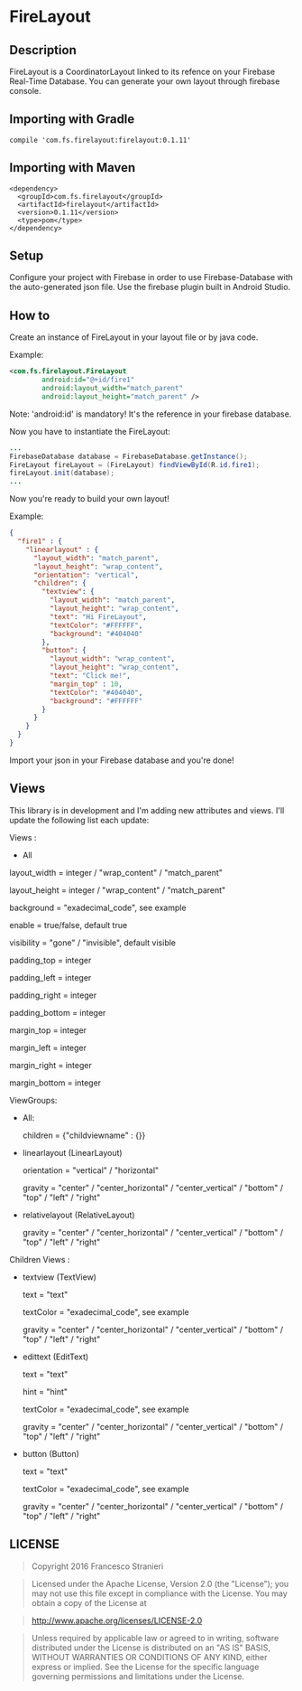 # FireLayout

## Description
FireLayout is a CoordinatorLayout linked to its refence on your Firebase Real-Time Database. You can generate your own layout through firebase console.

## Importing with Gradle
```
compile 'com.fs.firelayout:firelayout:0.1.11'
```

## Importing with Maven
```maven
<dependency>
  <groupId>com.fs.firelayout</groupId>
  <artifactId>firelayout</artifactId>
  <version>0.1.11</version>
  <type>pom</type>
</dependency>
```
## Setup
Configure your project with Firebase in order to use Firebase-Database with the auto-generated json file. Use the firebase plugin built in Android Studio.

## How to
Create an instance of FireLayout in your layout file or by java code.

Example:
```xml
<com.fs.firelayout.FireLayout
        android:id="@+id/fire1"
        android:layout_width="match_parent"
        android:layout_height="match_parent" />     
```       
Note: 'android:id' is mandatory! It's the reference in your firebase database.

Now you have to instantiate the FireLayout:
```java
...
FirebaseDatabase database = FirebaseDatabase.getInstance();
FireLayout fireLayout = (FireLayout) findViewById(R.id.fire1);
fireLayout.init(database);
...
```
Now you're ready to build your own layout! 

Example:

```json
{
  "fire1" : {
    "linearlayout" : {
      "layout_width": "match_parent",
      "layout_height": "wrap_content",
      "orientation": "vertical",
      "children": {
        "textview": {
          "layout_width": "match_parent",
          "layout_height": "wrap_content",
          "text": "Hi FireLayout",
          "textColor": "#FFFFFF",
          "background": "#404040"
        },
        "button": {
          "layout_width": "wrap_content",
          "layout_height": "wrap_content",
          "text": "Click me!",
          "margin_top" : 10,
          "textColor": "#404040",
          "background": "#FFFFFF"
        }
      }
    }
  }
}
```
Import your json in your Firebase database and you're done!

## Views
This library is in development and I'm adding new attributes and views. I'll update the following list each update:

Views : 

- All  

layout_width = integer / "wrap_content" / "match_parent" 

layout_height = integer / "wrap_content" / "match_parent" 

background = "exadecimal_code", see example 

enable = true/false, default true 

visibility = "gone" / "invisible", default visible 

padding_top = integer 

padding_left = integer 

padding_right = integer 

padding_bottom = integer 

margin_top = integer 

margin_left = integer 

margin_right = integer 

margin_bottom = integer

ViewGroups: 

- All:

  children = {"childviewname" : {}}

- linearlayout (LinearLayout) 

  orientation = "vertical" / "horizontal"
  
  gravity = "center" / "center_horizontal" / "center_vertical" / "bottom" / "top" / "left" / "right"

- relativelayout (RelativeLayout) 

  gravity = "center" / "center_horizontal" / "center_vertical" / "bottom" / "top" / "left" / "right"
  
Children Views :

- textview (TextView) 

  text = "text"
  
  textColor = "exadecimal_code", see example
  
  gravity = "center" / "center_horizontal" / "center_vertical" / "bottom" / "top" / "left" / "right"
  
- edittext (EditText) 

  text = "text"
  
  hint = "hint"
  
  textColor = "exadecimal_code", see example
  
  gravity = "center" / "center_horizontal" / "center_vertical" / "bottom" / "top" / "left" / "right"
  
- button (Button) 

  text = "text"
  
  textColor = "exadecimal_code", see example
  
  gravity = "center" / "center_horizontal" / "center_vertical" / "bottom" / "top" / "left" / "right"

## LICENSE

> Copyright 2016 Francesco Stranieri

> Licensed under the Apache License, Version 2.0 (the "License");
> you may not use this file except in compliance with the License.
> You may obtain a copy of the License at

>    http://www.apache.org/licenses/LICENSE-2.0

> Unless required by applicable law or agreed to in writing, software
> distributed under the License is distributed on an "AS IS" BASIS,
> WITHOUT WARRANTIES OR CONDITIONS OF ANY KIND, either express or implied.
> See the License for the specific language governing permissions and
> limitations under the License.
